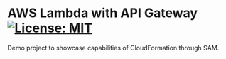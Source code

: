 # AWS Lambda with API Gateway [![License: MIT](https://img.shields.io/badge/License-MIT-green.svg)](LICENSE)

Demo project to showcase capabilities of CloudFormation through SAM.
